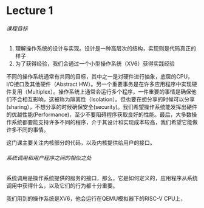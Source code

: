 # Lecture 1

###### 课程目标

1. 理解操作系统的设计与实现。设计是一种高层次的结构，实现则是代码真正的样子
2. 为了获得经验，我们会通过一个小型操作系统（XV6）获得实践经验

不同的操作系统通常有共同的目标，其中之一是对硬件进行抽象，底层的CPU，I/O接口及其他硬件（Abstract HW）。另一个重要事务是在许多应用程序中实现硬件复用（Multiplex）。操作系统上通常会运行多个程序，一件重要的事情是确保他们不会相互影响，这被称为隔离性（Isolation）。但也要在想分享的时候可以分享(sharing），不想分享的时候确保安全(security)。我们希望操作系统能发挥出硬件的优越性能(Performance)，至少不要阻碍程序获取良好的性能。最后，大多数操作系统都要能支持许多不同的程序，介于其设计和实现成本较高，我们希望它能做许多不同的事情。

这门课主要关注内核部分的代码，以及内核提供给用户的接口。

###### 系统调用和用户程序之间的相似之处

系统调用是操作系统提供的服务的接口，那么，它是如何定义的，应用程序从系统调用中获得什么，以及它们的行为都十分重要。

我们用到的操作系统是XV6，他会运行在QEMU模拟器下的RISC-V CPU上，

